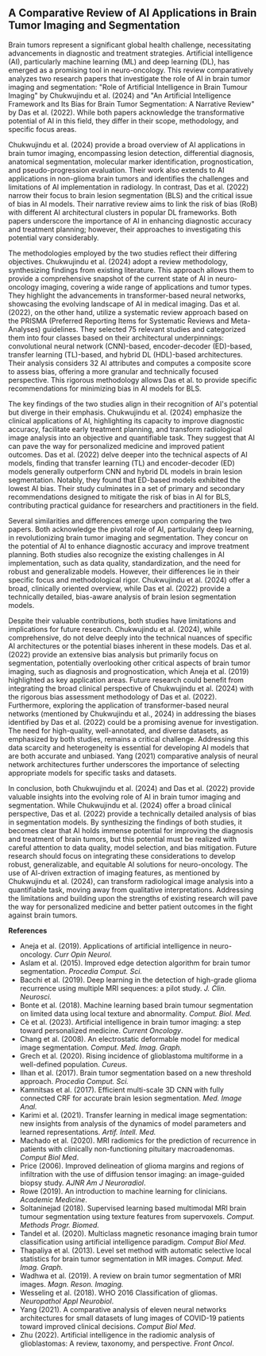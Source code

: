 ## A Comparative Review of AI Applications in Brain Tumor Imaging and Segmentation

Brain tumors represent a significant global health challenge, necessitating advancements in diagnostic and treatment strategies. Artificial intelligence (AI), particularly machine learning (ML) and deep learning (DL), has emerged as a promising tool in neuro-oncology. This review comparatively analyzes two research papers that investigate the role of AI in brain tumor imaging and segmentation: "Role of Artificial Intelligence in Brain Tumour Imaging" by Chukwujindu et al. (2024) and "An Artificial Intelligence Framework and Its Bias for Brain Tumor Segmentation: A Narrative Review" by Das et al. (2022). While both papers acknowledge the transformative potential of AI in this field, they differ in their scope, methodology, and specific focus areas.

Chukwujindu et al. (2024) provide a broad overview of AI applications in brain tumor imaging, encompassing lesion detection, differential diagnosis, anatomical segmentation, molecular marker identification, prognostication, and pseudo-progression evaluation. Their work also extends to AI applications in non-glioma brain tumors and identifies the challenges and limitations of AI implementation in radiology. In contrast, Das et al. (2022) narrow their focus to brain lesion segmentation (BLS) and the critical issue of bias in AI models. Their narrative review aims to link the risk of bias (RoB) with different AI architectural clusters in popular DL frameworks. Both papers underscore the importance of AI in enhancing diagnostic accuracy and treatment planning; however, their approaches to investigating this potential vary considerably.

The methodologies employed by the two studies reflect their differing objectives. Chukwujindu et al. (2024) adopt a review methodology, synthesizing findings from existing literature. This approach allows them to provide a comprehensive snapshot of the current state of AI in neuro-oncology imaging, covering a wide range of applications and tumor types. They highlight the advancements in transformer-based neural networks, showcasing the evolving landscape of AI in medical imaging. Das et al. (2022), on the other hand, utilize a systematic review approach based on the PRISMA (Preferred Reporting Items for Systematic Reviews and Meta-Analyses) guidelines. They selected 75 relevant studies and categorized them into four classes based on their architectural underpinnings: convolutional neural network (CNN)-based, encoder-decoder (ED)-based, transfer learning (TL)-based, and hybrid DL (HDL)-based architectures. Their analysis considers 32 AI attributes and computes a composite score to assess bias, offering a more granular and technically focused perspective. This rigorous methodology allows Das et al. to provide specific recommendations for minimizing bias in AI models for BLS.

The key findings of the two studies align in their recognition of AI's potential but diverge in their emphasis. Chukwujindu et al. (2024) emphasize the clinical applications of AI, highlighting its capacity to improve diagnostic accuracy, facilitate early treatment planning, and transform radiological image analysis into an objective and quantifiable task. They suggest that AI can pave the way for personalized medicine and improved patient outcomes. Das et al. (2022) delve deeper into the technical aspects of AI models, finding that transfer learning (TL) and encoder-decoder (ED) models generally outperform CNN and hybrid DL models in brain lesion segmentation. Notably, they found that ED-based models exhibited the lowest AI bias. Their study culminates in a set of primary and secondary recommendations designed to mitigate the risk of bias in AI for BLS, contributing practical guidance for researchers and practitioners in the field.

Several similarities and differences emerge upon comparing the two papers. Both acknowledge the pivotal role of AI, particularly deep learning, in revolutionizing brain tumor imaging and segmentation. They concur on the potential of AI to enhance diagnostic accuracy and improve treatment planning. Both studies also recognize the existing challenges in AI implementation, such as data quality, standardization, and the need for robust and generalizable models. However, their differences lie in their specific focus and methodological rigor. Chukwujindu et al. (2024) offer a broad, clinically oriented overview, while Das et al. (2022) provide a technically detailed, bias-aware analysis of brain lesion segmentation models.

Despite their valuable contributions, both studies have limitations and implications for future research. Chukwujindu et al. (2024), while comprehensive, do not delve deeply into the technical nuances of specific AI architectures or the potential biases inherent in these models. Das et al. (2022) provide an extensive bias analysis but primarily focus on segmentation, potentially overlooking other critical aspects of brain tumor imaging, such as diagnosis and prognostication, which Aneja et al. (2019) highlighted as key application areas. Future research could benefit from integrating the broad clinical perspective of Chukwujindu et al. (2024) with the rigorous bias assessment methodology of Das et al. (2022). Furthermore, exploring the application of transformer-based neural networks (mentioned by Chukwujindu et al., 2024) in addressing the biases identified by Das et al. (2022) could be a promising avenue for investigation. The need for high-quality, well-annotated, and diverse datasets, as emphasized by both studies, remains a critical challenge. Addressing this data scarcity and heterogeneity is essential for developing AI models that are both accurate and unbiased. Yang (2021) comparative analysis of neural network architectures further underscores the importance of selecting appropriate models for specific tasks and datasets.

In conclusion, both Chukwujindu et al. (2024) and Das et al. (2022) provide valuable insights into the evolving role of AI in brain tumor imaging and segmentation. While Chukwujindu et al. (2024) offer a broad clinical perspective, Das et al. (2022) provide a technically detailed analysis of bias in segmentation models. By synthesizing the findings of both studies, it becomes clear that AI holds immense potential for improving the diagnosis and treatment of brain tumors, but this potential must be realized with careful attention to data quality, model selection, and bias mitigation. Future research should focus on integrating these considerations to develop robust, generalizable, and equitable AI solutions for neuro-oncology. The use of AI-driven extraction of imaging features, as mentioned by Chukwujindu et al. (2024), can transform radiological image analysis into a quantifiable task, moving away from qualitative interpretations. Addressing the limitations and building upon the strengths of existing research will pave the way for personalized medicine and better patient outcomes in the fight against brain tumors.

**References**

*   Aneja et al. (2019). Applications of artificial intelligence in neuro-oncology. *Curr Opin Neurol*.
*   Aslam et al. (2015). Improved edge detection algorithm for brain tumor segmentation. *Procedia Comput. Sci.*
*   Bacchi et al. (2019). Deep learning in the detection of high-grade glioma recurrence using multiple MRI sequences: a pilot study. *J. Clin. Neurosci.*
*   Bonte et al. (2018). Machine learning based brain tumour segmentation on limited data using local texture and abnormality. *Comput. Biol. Med.*
*   Cè et al. (2023). Artificial intelligence in brain tumor imaging: a step toward personalized medicine. *Current Oncology*.
*   Chang et al. (2008). An electrostatic deformable model for medical image segmentation. *Comput. Med. Imag. Graph.*
*   Grech et al. (2020). Rising incidence of glioblastoma multiforme in a well-defined population. *Cureus*.
*   Ilhan et al. (2017). Brain tumor segmentation based on a new threshold approach. *Procedia Comput. Sci.*
*   Kamnitsas et al. (2017). Efficient multi-scale 3D CNN with fully connected CRF for accurate brain lesion segmentation. *Med. Image Anal.*
*   Karimi et al. (2021). Transfer learning in medical image segmentation: new insights from analysis of the dynamics of model parameters and learned representations. *Artif. Intell. Med.*
*   Machado et al. (2020). MRI radiomics for the prediction of recurrence in patients with clinically non-functioning pituitary macroadenomas. *Comput Biol Med*.
*   Price (2006). Improved delineation of glioma margins and regions of infiltration with the use of diffusion tensor imaging: an image-guided biopsy study. *AJNR Am J Neuroradiol*.
*   Rowe (2019). An introduction to machine learning for clinicians. *Academic Medicine*.
*   Soltaninejad (2018). Supervised learning based multimodal MRI brain tumour segmentation using texture features from supervoxels. *Comput. Methods Progr. Biomed.*
*   Tandel et al. (2020). Multiclass magnetic resonance imaging brain tumor classification using artificial intelligence paradigm. *Comput Biol Med*.
*   Thapaliya et al. (2013). Level set method with automatic selective local statistics for brain tumor segmentation in MR images. *Comput. Med. Imag. Graph.*
*   Wadhwa et al. (2019). A review on brain tumor segmentation of MRI images. *Magn. Reson. Imaging.*
*   Wesseling et al. (2018). WHO 2016 Classification of gliomas. *Neuropathol Appl Neurobiol*.
*   Yang (2021). A comparative analysis of eleven neural networks architectures for small datasets of lung images of COVID-19 patients toward improved clinical decisions. *Comput Biol Med*.
*   Zhu (2022). Artificial intelligence in the radiomic analysis of glioblastomas: A review, taxonomy, and perspective. *Front Oncol*.